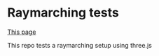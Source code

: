 # Raymarching tests
[This page](https://kryolyz.github.io/Raymarching-tests/ "Daniels Insane Raymarching")

This repo tests a raymarching setup using three.js
